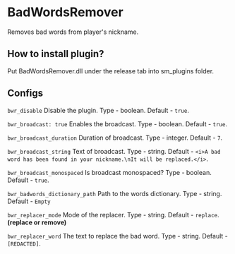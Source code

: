 # BadWordsRemover
Removes bad words from player's nickname.

## How to install plugin?

Put BadWordsRemover.dll under the release tab into sm_plugins folder.


## Configs
`bwr_disable` Disable the plugin. Type - boolean. Default - `true`.

`bwr_broadcast: true` Enables the broadcast. Type - boolean. Default - `true`.

`bwr_broadcast_duration` Duration of broadcast. Type - integer. Default - `7`.

`bwr_broadcast_string` Text of broadcast. Type - string. Default - `<i>A bad word has been found in your nickname.\nIt will be replaced.</i>`.

`bwr_broadcast_monospaced` Is broadcast monospaced? Type - boolean. Default - `true`.

`bwr_badwords_dictionary_path` Path to the words dictionary. Type - string. Default - `Empty`

`bwr_replacer_mode` Mode of the replacer. Type - string. Default - `replace`. **(replace or remove)**

`bwr_replacer_word` The text to replace the bad word. Type - string. Default - `[REDACTED]`.
